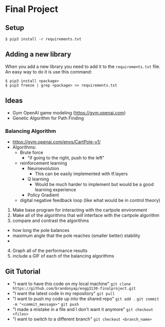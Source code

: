 # Final Project

## Setup

```shell
$ pip3 install -r requirements.txt
```

## Adding a new library

When you add a new library you need to add it to the `requirements.txt` file. An easy way to do it is use this command:

```shell
$ pip3 install <package>
$ pip3 freeze | grep <package> >> requirements.txt
```

## Ideas

- Gym OpenAI game modeling (https://gym.openai.com)
- Genetic Algorithm for Path Finding

### Balancing Algorithm

- https://gym.openai.com/envs/CartPole-v1/
- Algorithms:
  - Brute force
    - "if going to the right, push to the left"
  - reinforcement learning
    - Neuroevolution
      - This can be easily implemented with tf.layers
    - Q learning
      - Would be much harder to implement but would be a good learning experience
    - Policy Gradient
  - digital negative feedback loop (like what would be in control theory)

1. Make base program for interacting with the cartpole environment
2. Make all of the algorithms that will interface with the cartpole algorithm
3. compare and contrast the algorithms

- how long the pole balances
- maximum angle that the pole reaches (smaller better) stability
-

4. Graph all of the performance results
5. include a GIF of each of the balancing algorithms

## Git Tutorial

- "I want to have this code on my local machine"
  `git clone https://github.com/brandonyap/engg3130-finalproject.git`
- "I want the latest code in my repository"
  `git pull`
- "I want to push my code up into the shared repo"
  `git add .`
  `git commit -m "<commit_message>"`
  `git push`
- "I made a mistake in a file and I don't want it anymore"
  `git checkout <files>`
- "I want to switch to a different branch"
  `git checkout <branch_name>`
